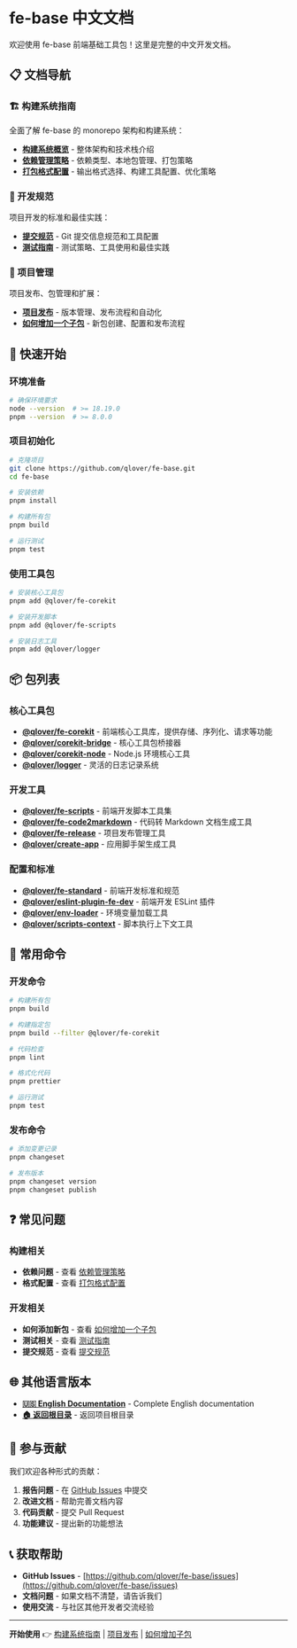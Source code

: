 # fe-base 中文文档

欢迎使用 fe-base 前端基础工具包！这里是完整的中文开发文档。

## 📋 文档导航

### 🏗️ 构建系统指南

全面了解 fe-base 的 monorepo 架构和构建系统：

- **[构建系统概览](./builder-guide/index.md)** - 整体架构和技术栈介绍
- **[依赖管理策略](./builder-guide/dependency-management.md)** - 依赖类型、本地包管理、打包策略
- **[打包格式配置](./builder-guide/build-formats-config.md)** - 输出格式选择、构建工具配置、优化策略

### 📝 开发规范

项目开发的标准和最佳实践：

- **[提交规范](./commit-convention.md)** - Git 提交信息规范和工具配置
- **[测试指南](./testing-guide.md)** - 测试策略、工具使用和最佳实践

### 🚀 项目管理

项目发布、包管理和扩展：

- **[项目发布](./project-release.md)** - 版本管理、发布流程和自动化
- **[如何增加一个子包](./how-to-add-a-subpackage.md)** - 新包创建、配置和发布流程

## 🎯 快速开始

### 环境准备

```bash
# 确保环境要求
node --version  # >= 18.19.0
pnpm --version  # >= 8.0.0
```

### 项目初始化

```bash
# 克隆项目
git clone https://github.com/qlover/fe-base.git
cd fe-base

# 安装依赖
pnpm install

# 构建所有包
pnpm build

# 运行测试
pnpm test
```

### 使用工具包

```bash
# 安装核心工具包
pnpm add @qlover/fe-corekit

# 安装开发脚本
pnpm add @qlover/fe-scripts

# 安装日志工具
pnpm add @qlover/logger
```

## 📦 包列表

### 核心工具包
- **[@qlover/fe-corekit](../../packages/fe-corekit/README.md)** - 前端核心工具库，提供存储、序列化、请求等功能
- **[@qlover/corekit-bridge](../../packages/corekit-bridge/README.md)** - 核心工具包桥接器
- **[@qlover/corekit-node](../../packages/corekit-node/README.md)** - Node.js 环境核心工具
- **[@qlover/logger](../../packages/logger/README.md)** - 灵活的日志记录系统

### 开发工具
- **[@qlover/fe-scripts](../../packages/fe-scripts/README.md)** - 前端开发脚本工具集
- **[@qlover/fe-code2markdown](../../packages/fe-code2markdown/README.md)** - 代码转 Markdown 文档生成工具
- **[@qlover/fe-release](../../packages/fe-release/README.md)** - 项目发布管理工具
- **[@qlover/create-app](../../packages/create-app/README.md)** - 应用脚手架生成工具

### 配置和标准
- **[@qlover/fe-standard](../../packages/fe-standard/README.md)** - 前端开发标准和规范
- **[@qlover/eslint-plugin-fe-dev](../../packages/eslint-plugin-fe-dev/README.md)** - 前端开发 ESLint 插件
- **[@qlover/env-loader](../../packages/env-loader/README.md)** - 环境变量加载工具
- **[@qlover/scripts-context](../../packages/scripts-context/README.md)** - 脚本执行上下文工具

## 🔧 常用命令

### 开发命令
```bash
# 构建所有包
pnpm build

# 构建指定包
pnpm build --filter @qlover/fe-corekit

# 代码检查
pnpm lint

# 格式化代码
pnpm prettier

# 运行测试
pnpm test
```

### 发布命令
```bash
# 添加变更记录
pnpm changeset

# 发布版本
pnpm changeset version
pnpm changeset publish
```

## ❓ 常见问题

### 构建相关
- **依赖问题** - 查看 [依赖管理策略](./builder-guide/dependency-management.md#常见问题)
- **格式配置** - 查看 [打包格式配置](./builder-guide/build-formats-config.md#常见问题)

### 开发相关
- **如何添加新包** - 查看 [如何增加一个子包](./how-to-add-a-subpackage.md)
- **测试相关** - 查看 [测试指南](./testing-guide.md)
- **提交规范** - 查看 [提交规范](./commit-convention.md)

## 🌐 其他语言版本

- **[🇺🇸 English Documentation](../en/index.md)** - Complete English documentation
- **[🏠 返回根目录](../../README.md)** - 返回项目根目录

## 🤝 参与贡献

我们欢迎各种形式的贡献：

1. **报告问题** - 在 [GitHub Issues](https://github.com/qlover/fe-base/issues) 中提交
2. **改进文档** - 帮助完善文档内容
3. **代码贡献** - 提交 Pull Request
4. **功能建议** - 提出新的功能想法

## 📞 获取帮助

- **GitHub Issues** - [https://github.com/qlover/fe-base/issues](https://github.com/qlover/fe-base/issues)
- **文档问题** - 如果文档不清楚，请告诉我们
- **使用交流** - 与社区其他开发者交流经验

---

**开始使用** 👉 [构建系统指南](./builder-guide/) | [项目发布](./project-release.md) | [如何增加子包](./how-to-add-a-subpackage.md) 
